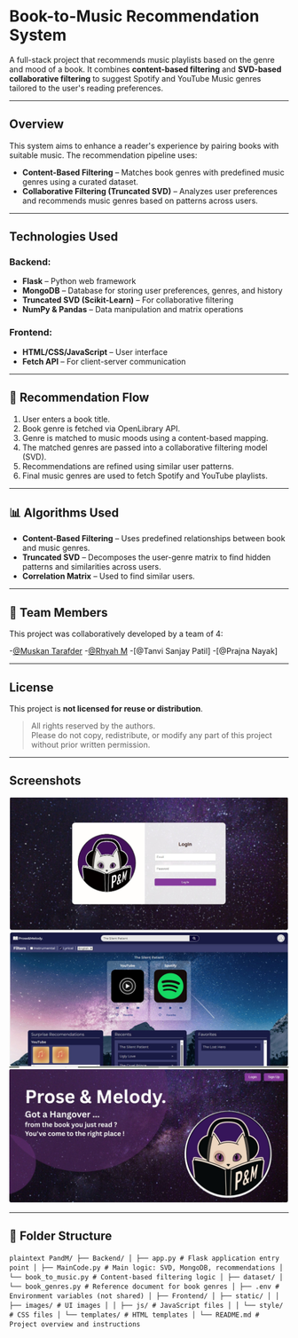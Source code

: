 # Book-to-Music Recommendation System

A full-stack project that recommends music playlists based on the genre and mood of a book. It combines **content-based filtering** and **SVD-based collaborative filtering** to suggest Spotify and YouTube Music genres tailored to the user's reading preferences.

---

## Overview

This system aims to enhance a reader's experience by pairing books with suitable music. The recommendation pipeline uses:

- **Content-Based Filtering** – Matches book genres with predefined music genres using a curated dataset.
- **Collaborative Filtering (Truncated SVD)** – Analyzes user preferences and recommends music genres based on patterns across users.

---

## Technologies Used

### Backend:
- **Flask** – Python web framework
- **MongoDB** – Database for storing user preferences, genres, and history
- **Truncated SVD (Scikit-Learn)** – For collaborative filtering
- **NumPy & Pandas** – Data manipulation and matrix operations

### Frontend:
- **HTML/CSS/JavaScript** – User interface
- **Fetch API** – For client-server communication

---

## 🔄 Recommendation Flow

1. User enters a book title.
2. Book genre is fetched via OpenLibrary API.
3. Genre is matched to music moods using a content-based mapping.
4. The matched genres are passed into a collaborative filtering model (SVD).
5. Recommendations are refined using similar user patterns.
6. Final music genres are used to fetch Spotify and YouTube playlists.

---

## 📊 Algorithms Used

- **Content-Based Filtering** – Uses predefined relationships between book and music genres.
- **Truncated SVD** – Decomposes the user-genre matrix to find hidden patterns and similarities across users.
- **Correlation Matrix** – Used to find similar users.

---

## 👥 Team Members

This project was collaboratively developed by a team of 4:

-[@Muskan Tarafder](https://github.com/Muskan-Tarafder)
-[@Rhyah M](https://github.com/rhy321)
-[@Tanvi Sanjay Patil]
-[@Prajna Nayak]

---

## License

This project is **not licensed for reuse or distribution**.

> All rights reserved by the authors.  
> Please do not copy, redistribute, or modify any part of this project without prior written permission.

---

## Screenshots 

![First Page](PandM/OutputScreenShots/FirstPage.jpg)
![Main Page](PandM/OutputScreenShots/MainPage.jpg)
![Sign Up Page](PandM/OutputScreenShots/SignUpPage.jpg)


---

## 📁 Folder Structure
 ```plaintext PandM/ ├── Backend/ │ ├── app.py # Flask application entry point │ ├── MainCode.py # Main logic: SVD, MongoDB, recommendations │ └── book_to_music.py # Content-based filtering logic │ ├── dataset/ │ └── book_genres.py # Reference document for book genres │ ├── .env # Environment variables (not shared) │ ├── Frontend/ │ ├── static/ │ │ ├── images/ # UI images │ │ ├── js/ # JavaScript files │ │ └── style/ # CSS files │ └── templates/ # HTML templates │ └── README.md # Project overview and instructions ``` 
